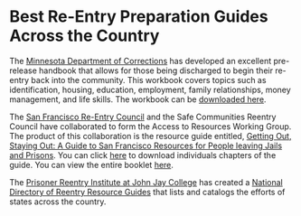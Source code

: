 # Best Re-Entry Preparation Guides Across the Country

The [Minnesota Department of Corrections] has developed an excellent pre-release handbook that allows for those being discharged to begin their re-entry back into the community.  This workbook covers topics such as identification, housing, education, employment, family relationships, money management, and life skills. The workbook can be [downloaded here].

The [San Francisco Re-Entry Council] and the Safe Communities Reentry Council have collaborated to form the Access to Resources Working Group.  The product of this collaboration is the resource guide entitled, [Getting Out, Staying Out: A Guide to San Francisco Resources for People leaving Jails and Prisons]. You can click [here][resource-guide] to download individuals chapters of the guide. You can view the entire booklet [here][getting out, staying out - pdf].

The [Prisoner Reentry Institute at John Jay College] has created a [National Directory of Reentry Resource Guides] that lists and catalogs the efforts of states across the country.

[Minnesota Department of Corrections]: http://www.doc.state.mn.us/
[downloaded here]: http://www.doc.state.mn.us/PAGES/files/5013/9042/6696/Minnesota_Housing_Directory_-__fall_2013.pdf
[San Francisco Re-Entry Council]: http://sfgov2.org/index.aspx?page=4712
[Safe Communities Reentry Council]: http://sfreentry.com/
[Getting Out, Staying Out: A Guide to San Francisco Resources for People leaving Jails and Prisons]: http://www.csosa.gov/reentry/resources/dc-cure.pdf
[resource-guide]: http://sfreentry.com/resource-guide/
[getting out, staying out - pdf]: http://sfgov2.org/ftp/_gfx/reentry/documents/Getting-Out-Staying-Out.pdf
[Prisoner Reentry Institute at John Jay College]: http://johnjayresearch.org/pri/
[National Directory of Reentry Resource Guides]: http://www.jjay.cuny.edu/centersinstitutes/pri/pdfs/National%20Directory%20of%20Reentry%20Resource%20Guides.pdf
